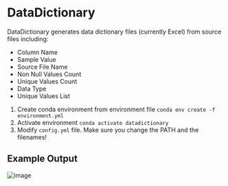 # DataDictionary

DataDictionary generates data dictionary files (currently Excel) from source files including:
  - Column Name
  - Sample Value
  - Source File Name
  - Non Null Values Count
  - Unique Values Count
  - Data Type
  - Unique Values List

1. Create conda environment from environment file ```conda env create -f environment.yml```
2. Activate environment ```conda activate datadictionary```
3. Modify ```config.yml``` file. Make sure you change the PATH and the filenames!

## Example Output
![image](https://user-images.githubusercontent.com/46743449/125202266-7d8a4300-e27b-11eb-9221-1c1889aca542.png)
